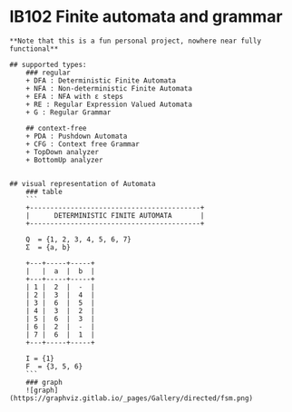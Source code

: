 # IB102 Finite automata and grammar

    **Note that this is a fun personal project, nowhere near fully functional**

    ## supported types:
        ### regular
        + DFA : Deterministic Finite Automata
        + NFA : Non-deterministic Finite Automata
        + EFA : NFA with ε steps
        + RE : Regular Expression Valued Automata
        + G : Regular Grammar

        ## context-free
        + PDA : Pushdown Automata
        + CFG : Context free Grammar
        + TopDown analyzer
        + BottomUp analyzer


    ## visual representation of Automata
        ### table
        ```
        +------------------------------------------+
        |      DETERMINISTIC FINITE AUTOMATA       |
        +------------------------------------------+

        Q  = {1, 2, 3, 4, 5, 6, 7}
        Σ  = {a, b}

        +---+-----+-----+
        |   |  a  |  b  |
        +---+-----+-----+
        | 1 |  2  |  -  |
        | 2 |  3  |  4  |
        | 3 |  6  |  5  |
        | 4 |  3  |  2  |
        | 5 |  6  |  3  |
        | 6 |  2  |  -  |
        | 7 |  6  |  1  |
        +---+-----+-----+

        I = {1}
        F  = {3, 5, 6}
        ```
        ### graph
        ![graph](https://graphviz.gitlab.io/_pages/Gallery/directed/fsm.png)
